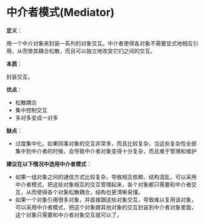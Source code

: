# 中介者模式(Mediator)

**定义**：

用一个中介对象来封装一系列的对象交互。中介者使得各对象不需要显式地相互引用，从而使其耦合松散，而且可以独立地改变它们之间的交互。

**本质**：

封装交互。

**优点**：

- 松散耦合
- 集中控制交互
- 多对多变成一对多

**缺点**：

- 过度集中化。如果同事对象的交互非常多，而且比较复杂，当这些复杂性全部集中到中介者的时候，会导致中介者对象变得十分复杂，而且难于管理和维护

**建议在以下情况中选用中介者模式**：

- 如果一组对象之间的通信方式比较复杂，导致相互依赖、结构混乱，可以采用中介者模式，把这些对象相互的交互管理起来，各个对象都只需要和中介者交互，从而使得各个对象松散耦合，结构也更清晰易懂。
- 如果一个对象引用很多对象，并直接跟这些对象交互，导致难以复用该对象，可以采用中介者模式，把这个对象跟其他对象的交互封装到中介者对象里面，这个对象只需要和中介者对象交互就可以了。















